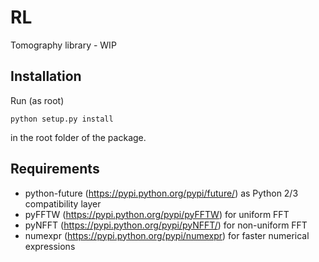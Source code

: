 RL
=====

Tomography library - WIP

Installation
------------

Run (as root)
```
python setup.py install
```
in the root folder of the package.

Requirements
------------

- python-future (https://pypi.python.org/pypi/future/) as Python 2/3 compatibility layer
- pyFFTW (https://pypi.python.org/pypi/pyFFTW) for uniform FFT
- pyNFFT (https://pypi.python.org/pypi/pyNFFT/) for non-uniform FFT
- numexpr (https://pypi.python.org/pypi/numexpr) for faster numerical expressions
